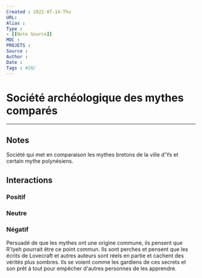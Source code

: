 ```yaml
---
Created : 2022-07-14-Thu
URL:
Alias :
Type : 
- [[Note Source]]
MOC : 
PROJETS :
Source :
Author :
Date :
Tags : #SN/
---
```


# Société archéologique des mythes comparés

***

## Notes

Société qui met en comparaison les mythes bretons de la ville d'Ys et certain mythe polynésiens.

## Interactions

### Positif

### Neutre

### Négatif

Persuadé de que les mythes ont une origine commune, ils pensent que R'lyeh pourrait être ce point commun. Ils sont perches et pensent que les écrits de Lovecraft et autres auteurs sont réels en partie et cachent des vérités plus sombres.
Ils se voient comme les gardiens de ces secrets et son prêt à tout pour empêcher d'autres personnes de les apprendre.
